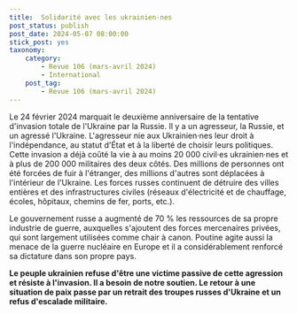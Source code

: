 ```yaml
---
title:  Solidarité avec les ukrainien·nes 
post_status: publish
post_date: 2024-05-07 08:00:00
stick_post: yes
taxonomy:
    category:
        - Revue 106 (mars-avril 2024)
        - International
    post_tag:
        - Revue 106 (mars-avril 2024)
---
```




 Le 24 février 2024 marquait le deuxième anniversaire de la tentative d'invasion totale de l'Ukraine par la Russie. Il y a un agresseur, la Russie, et un agressé l'Ukraine. L'agresseur nie aux Ukrainien·nes leur droit à l'indépendance, au statut d'État et à la liberté de choisir leurs politiques. Cette invasion a déjà coûté la vie à au moins 20 000 civil·es ukrainien·nes et à plus de 200 000 militaires des deux côtés. Des millions de personnes ont été forcées de fuir à l'étranger, des millions d'autres sont déplacées à l'intérieur de l'Ukraine. Les forces russes continuent de détruire des villes entières et des infrastructures civiles (réseaux d'électricité et de chauffage, écoles, hôpitaux, chemins de fer, ports, etc.). 

 Le gouvernement russe a augmenté de 70 % les ressources de sa propre industrie de guerre, auxquelles s'ajoutent des forces mercenaires privées, qui sont largement utilisées comme chair à canon. Poutine agite aussi la menace de la guerre nucléaire en Europe et il a considérablement renforcé sa dictature dans son propre pays. 

 **Le peuple ukrainien refuse d'être une victime passive de cette agression et résiste à l'invasion. Il a besoin de notre soutien. Le retour à une situation de paix passe par un retrait des troupes russes d'Ukraine et un refus d'escalade militaire.**
